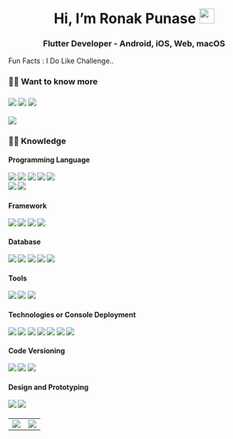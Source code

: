 <h1 align="center">Hi, I’m Ronak Punase <img src="https://raw.githubusercontent.com/aemmadi/aemmadi/master/wave.gif" width="30px"></h1>
<h3 align="center">Flutter Developer - Android, iOS, Web, macOS</h3>

Fun Facts : I Do Like Challenge..

<h3> 🙋‍♂️  Want to know more
</h3>

<h3>
<a href="https://www.linkedin.com/in/ronak-punase" target="_blank" rel="noopener noreferrer"><img src="https://img.shields.io/badge/-ronakpunase-blue?style=social&logo=Linkedin&logoColor=white/"></a>
<a href="https://twitter.com/The_RonakPunase" target="_blank" rel="noopener noreferrer"><img src="https://img.shields.io/badge/-The_RonakPunase-white?style=social&logo=Twitter&logoColor=white/"></a>
<a href="https://www.youtube.com/@TheCSGuy" target="_blank" rel="noopener noreferrer"><img src="https://img.shields.io/badge/-@TheCSGuy-red?style=social&logo=YouTube&logoColor=white/"></a>

<a href="mailto: punase.ronak99@gmail.com" target="_blank" rel="noopener noreferrer"><img src="https://img.shields.io/badge/-Reach Out-f6f6f6?style=for-the-badge&logo=Gmail&logoColor=white/"></a>
</h3>

<h3> 👨‍💻 Knowledge </h3>
<p>
<h4>Programming Language
<br>
<br>
<img src="https://img.shields.io/badge/-Dart-333333?style=flat-square&logo=dart">
<img src="https://img.shields.io/badge/-Python-333333?style=flat-square&logo=Python">
<img src="https://img.shields.io/badge/-Java-333333?style=flat-square&logo=Java">
<img src="https://img.shields.io/badge/-TypeScript-333333?style=flat-square&logo=typescript">
<img src="https://img.shields.io/badge/-Kotlin-333333?style=flat-square&logo=kotlin">
<br>
<img src="https://img.shields.io/badge/-HTML5-333333?style=flat-square&logo=html5">
<img src="https://img.shields.io/badge/-CSS3-333333?style=flat-square&logo=css3">
</h4>
<h4>Framework
<br>
<br>
<img src="https://img.shields.io/badge/-Flutter-333333?style=flat-square&logo=flutter"> 
<img src="https://img.shields.io/badge/-Nodejs-333333?style=flat-square&logo=Node.js">
<img src="https://img.shields.io/badge/-Express.JS-333333?style=flat-square&logo=express"> 
<img src="https://img.shields.io/badge/-Bootstrap-333333?style=flat-square&logo=bootstrap">
</h4>
<h4>Database
<br>
<br>
<img src="https://img.shields.io/badge/-Firebase-333333?style=flat-square&logo=firebase">
<img src="https://img.shields.io/badge/-MongoDB-333333?style=flat-square&logo=mongodb">
<img src="https://img.shields.io/badge/-MySQL-333333?style=flat-square&logo=mysql">
<img src="https://img.shields.io/badge/-SQLite-333333?style=flat-square&logo=sqlite">
<img src="https://img.shields.io/badge/-SQFlite-333333?style=flat-square&logo=flutter">
</h4>
<h4>Tools
<br>
<br>
<img src="https://img.shields.io/badge/-VisualStudio-333333?style=flat-square&logo=visualstudio">
<img src="https://img.shields.io/badge/-AndroidStudio-333333?style=flat-square&logo=android-studio">
<img src="https://img.shields.io/badge/-Xcode-333333?style=flat-square&logo=xcode">
</h4>
<h4>Technologies or Console Deployment
<br>
<br>
<img src="https://img.shields.io/badge/-Google play-333333?style=flat-square&logo=googleplay">
<img src="https://img.shields.io/badge/-Appstore-333333?style=flat-square&logo=appstore">
<img src="https://img.shields.io/badge/-Firebase-333333?style=flat-square&logo=firebase">
<img src="https://img.shields.io/badge/-AmazonS3-333333?style=flat-square&logo=amazonaws">
<img src="https://img.shields.io/badge/-GoogleCloudStorage-333333?style=flat-square&logo=googlecloud">
<img src="https://img.shields.io/badge/-SocketIO-333333?style=flat-square&logo=socketdotio">
<img src="https://img.shields.io/badge/-Docker-333333?style=flat-square&logo=docker">
</h4>
<h4>Code Versioning
<br>
<br>
<img src="https://img.shields.io/badge/-Git-333333?style=flat-square&logo=git">
<img src="https://img.shields.io/badge/-GitHub-333333?style=flat-square&logo=github">
<img src="https://img.shields.io/badge/-GitLab-333333?style=flat-square&logo=gitlab">
</h4>
<h4>Design and Prototyping
<br>
<br>
<img src="https://img.shields.io/badge/-Figma-333333?style=flat-square&logo=figma">
<img src="https://img.shields.io/badge/-Inkscape-333333?style=flat-square&logo=inkscape">
</h4>

<table>
    <tr>
        <td valign="center">
            <img src='https://github-readme-stats.vercel.app/api/top-langs/?username=ronak99&hide=html,css,tex,less,dockerfile,makefile,qmake,lex,cmake,shell,nuplot&layout=compact&theme=dark'>
        </td>
        <td valign="center">
        <img src='https://github-readme-stats.vercel.app/api?username=ronak99&show_icons=true&layout=compact&theme=dark'>
        </td>
    </tr>
</table>
